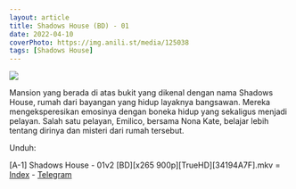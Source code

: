 ```yaml
---
layout: article
title: Shadows House (BD) - 01
date: 2022-04-10
coverPhoto: https://img.anili.st/media/125038
tags: [Shadows House]
---
```


![](https://img.anili.st/media/125038)

Mansion yang berada di atas bukit yang dikenal dengan nama Shadows House, rumah dari bayangan yang hidup layaknya bangsawan. Mereka mengeksperesikan emosinya dengan boneka hidup yang sekaligus menjadi pelayan. Salah satu pelayan, Emilico, bersama Nona Kate, belajar lebih tentang dirinya dan misteri dari rumah tersebut.

Unduh:

[A-1] Shadows House - 01v2 [BD][x265 900p][TrueHD][34194A7F].mkv = [Index](https://proyek.a-1ddl.workers.dev/0:/Musim%20Semi%202021/%5BBD%5D/%5BA-1%5D%20Shadows%20House%20%5BBD%5D%5Bx265%20900p%5D%5BTrueHD%5D/%5BA-1%5D%20Shadows%20House%20-%2001v2%20%5BBD%5D%5Bx265%20900p%5D%5BTrueHD%5D%5B34194A7F%5D.mkv) - [Telegram](https://t.me/a1fansubweeklies/57)

